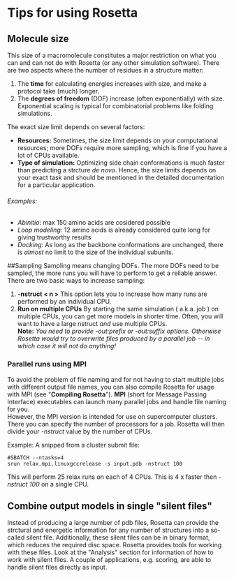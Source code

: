 # Tips for using Rosetta
## Molecule size
This size of a macromolecule constitutes a major restriction on what you can and can not do with Rosetta (or any other simulation software). There are two aspects where the number of residues in a structure matter:  

1. The **time** for calculating energies increases with size, and make a protocol take (much) longer.  
2. The **degrees of freedom** (DOF) increase (often exponentially) with size. Exponential scaling is typical for combinatorial problems like folding simulations.  

The exact size limit depends on several factors:  

* **Resources:** Sometimes, the size limit depends on your computational resources; more DOFs require more sampling, which is fine if you have a lot of CPUs available.  
* **Type of simulation:**  Optimizing side chain conformations is much faster than predicting a strcture *de novo*. Hence, the size limits depends on your exact task and should be mentioned in the detailed documentation for a particular application.

###### Examples: 
* *Abinitio*: max 150 amino acids are cosidered possible
* *Loop modeling*: 12 amino acids is already considered quite long for giving trustworthy results
* *Docking*: As long as the backbone conformations are unchanged, there is *almost* no limit to the size of the individual subunits. 

##Sampling
Sampling means changing DOFs. The more DOFs need to be sampled, the more runs you will have to perform to get a reliable answer. There are two basic ways to increase sampling:

1. **-nstruct \< n \>** This option lets you to increase how many runs are performed by an individual CPU.
2. **Run on multiple CPUs** By starting the same simulation ( a.k.a. job ) on multiple CPUs, you can get more models in shorter time. Often, you will want to have a large nstruct *and* use multiple CPUs.  
**Note:** *You need to provide -out:prefix or -out:suffix options. Otherwise Rosetta would try to overwrite files produced by a parallel job -- in which case it will not do anything!*  


### Parallel runs using MPI 
To avoid the problem of file naming and for not having to start multiple jobs with different output file names, you can also compile Rosetta for usage with MPI (see "**Compiling Rosetta**"). **MPI** (short for Message Passing Interface) executables can launch many parallel jobs and handle file naming for you.  
However, the MPI version is intended for use on supercomputer clusters. There you can specify the number of processors for a job. Rosetta will then divide your *-nstruct* value by the number of CPUs.

Example: A snipped from a cluster submit file:

    #SBATCH --ntasks=4
    srun relax.mpi.linuxgccrelease -s input.pdb -nstruct 100
    
This will perform 25 relax runs on each of 4 CPUs. This is 4 x faster then *-nstruct 100* on a single CPU.


## Combine output models in single "silent files"
Instead of producing a large number of pdb files, Rosetta can provide the strctural and energetic information for any number of structures into a so-called silent file. Additionally, these silent files can be in binary format, which reduces the required disc space. Rosetta provides tools for working with these files. Look at the "Analysis" section for information of how to work with silent files. A couple of applications, e.g. scoring, are able to handle silent files directly as input. 


